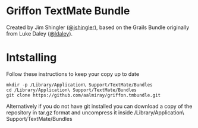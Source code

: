Griffon TextMate Bundle
=======================

Created by Jim Shingler ([@jshingler](http://twitter.com/jshingler)), based on the Grails Bundle originally from
Luke Daley ([@ldaley](http://twitter.com/ldaley)).

Intstalling
===========

Follow these instructions to keep your copy up to date

    mkdir -p /Library/Application\ Support/TextMate/Bundles
    cd /Library/Application\ Support/TextMate/Bundles
    git clone https://github.com/aalmiray/griffon.tmbundle.git

Alternatively if you do not have git installed you can download a copy of the repository in
tar.gz format and uncompress it inside /Library/Application\ Support/TextMate/Bundles
